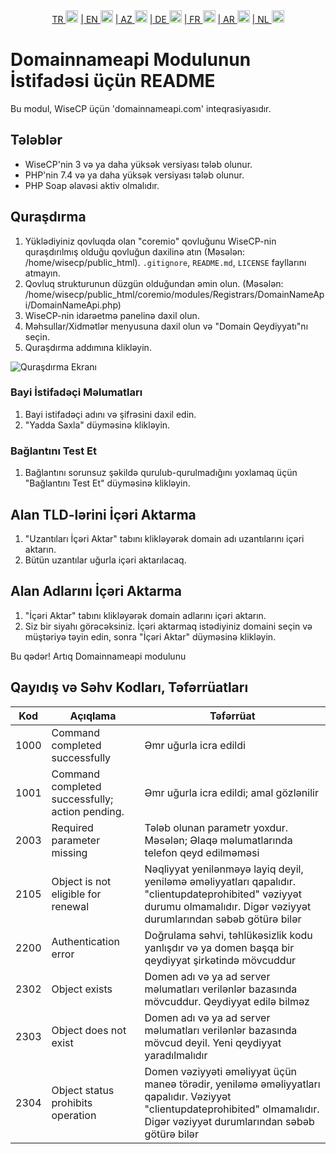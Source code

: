 <div align="center">  
  <a href="README.md"   >   TR <img style="padding-top: 8px" src="https://raw.githubusercontent.com/yammadev/flag-icons/master/png/TR.png" alt="TR" height="20" /></a>  
  <a href="README-EN.md"> | EN <img style="padding-top: 8px" src="https://raw.githubusercontent.com/yammadev/flag-icons/master/png/US.png" alt="EN" height="20" /></a>  
  <a href="README-AZ.md"> | AZ <img style="padding-top: 8px" src="https://raw.githubusercontent.com/yammadev/flag-icons/master/png/AZ.png" alt="AZ" height="20" /></a>  
  <a href="README-DE.md"> | DE <img style="padding-top: 8px" src="https://raw.githubusercontent.com/yammadev/flag-icons/master/png/DE.png" alt="DE" height="20" /></a>  
  <a href="README-FR.md"> | FR <img style="padding-top: 8px" src="https://raw.githubusercontent.com/yammadev/flag-icons/master/png/FR.png" alt="FR" height="20" /></a>  
  <a href="README-AR.md"> | AR <img style="padding-top: 8px" src="https://raw.githubusercontent.com/yammadev/flag-icons/master/png/AR.png" alt="AR" height="20" /></a>  
  <a href="README-NL.md"> | NL <img style="padding-top: 8px" src="https://raw.githubusercontent.com/yammadev/flag-icons/master/png/NL.png" alt="NL" height="20" /></a>  
</div>

# Domainnameapi Modulunun İstifadəsi üçün README

Bu modul, WiseCP üçün 'domainnameapi.com' inteqrasiyasıdır.


## Tələblər

- WiseCP'nin 3 və ya daha yüksək versiyası tələb olunur.
- PHP'nin 7.4 və ya daha yüksək versiyası tələb olunur.
- PHP Soap əlavəsi aktiv olmalıdır.

## Quraşdırma

1. Yüklədiyiniz qovluqda olan "coremio" qovluğunu WiseCP-nin quraşdırılmış olduğu qovluğun daxilinə atın (Məsələn: /home/wisecp/public_html). `.gitignore`, `README.md`, `LICENSE` fayllarını atmayın.
2. Qovluq strukturunun düzgün olduğundan əmin olun. (Məsələn: /home/wisecp/public_html/coremio/modules/Registrars/DomainNameApi/DomainNameApi.php)
3. WiseCP-nin idarəetmə panelinə daxil olun.
4. Məhsullar/Xidmətlər menyusuna daxil olun və "Domain Qeydiyyatı"nı seçin.
5. Quraşdırma addımına klikləyin.

![Quraşdırma Ekranı](https://github.com/domainreseller/wisecp-dna/assets/118720541/0cc8cca1-980e-4ae2-928a-28a809da87eb)

### Bayi İstifadəçi Məlumatları

1. Bayi istifadəçi adını və şifrəsini daxil edin.
2. "Yadda Saxla" düyməsinə klikləyin.

### Bağlantını Test Et

1. Bağlantını sorunsuz şəkildə qurulub-qurulmadığını yoxlamaq üçün "Bağlantını Test Et" düyməsinə klikləyin.

## Alan TLD-lərini İçəri Aktarma

1. "Uzantıları İçəri Aktar" tabını klikləyərək domain adı uzantılarını içəri aktarın.
2. Bütün uzantılar uğurla içəri aktarılacaq.

## Alan Adlarını İçəri Aktarma

1. "İçəri Aktar" tabını klikləyərək domain adlarını içəri aktarın.
2. Siz bir siyahı görəcəksiniz. İçəri aktarmaq istədiyiniz domaini seçin və müştəriyə təyin edin, sonra "İçəri Aktar" düyməsinə klikləyin.

Bu qədər! Artıq Domainnameapi modulunu



## Qayıdış və Səhv Kodları, Təfərrüatları

| Kod  | Açıqlama                                        | Təfərrüat                                                                                                                                                                      |
|------|-------------------------------------------------|--------------------------------------------------------------------------------------------------------------------------------------------------------------------------------|
| 1000 | Command completed successfully                  | Əmr uğurla icra edildi                                                                                                                                                         |
| 1001 | Command completed successfully; action pending. | Əmr uğurla icra edildi; amal gözlənilir                                                                                                                                        |
| 2003 | Required parameter missing                      | Tələb olunan parametr yoxdur. Məsələn; Əlaqə məlumatlarında telefon qeyd edilməməsi                                                                                            |
| 2105 | Object is not eligible for renewal              | Nəqliyyat yenilənməyə layiq deyil, yeniləmə əməliyyatları qapalıdır. "clientupdateprohibited" vəziyyət durumu olmamalıdır. Digər vəziyyət durumlarından səbəb götürə bilər     |
| 2200 | Authentication error                            | Doğrulama səhvi, təhlükəsizlik kodu yanlışdır və ya domen başqa bir qeydiyyat şirkətində mövcuddur                                                                             |
| 2302 | Object exists                                   | Domen adı və ya ad server məlumatları verilənlər bazasında mövcuddur. Qeydiyyat edilə bilməz                                                                                   |
| 2303 | Object does not exist                           | Domen adı və ya ad server məlumatları verilənlər bazasında mövcud deyil. Yeni qeydiyyat yaradılmalıdır                                                                         |
| 2304 | Object status prohibits operation               | Domen vəziyyəti əməliyyat üçün maneə törədir, yeniləmə əməliyyatları qapalıdır. Vəziyyət "clientupdateprohibited" olmamalıdır. Digər vəziyyət durumlarından səbəb götürə bilər |
